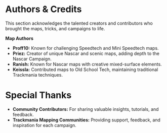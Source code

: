 # Authors & Credits #
This section acknowledges the talented creators and contributors who brought the maps, tricks, and campaigns to life.









**Map Authors**
* **Proff10:** Known for challenging Speedtech and Mini Speedtech maps.
* **Priez:** Creator of unique Nascar and scenic maps, adding depth to the Nascar Campaign.
* **Ranish:** Known for Nascar maps with creative mixed-surface elements.
* **Keissla:** Contributed maps to Old School Tech, maintaining traditional Trackmania techniques.


# Special Thanks #
* **Community Contributors:** For sharing valuable insights, tutorials, and feedback.
* **Trackmania Mapping Communities:** Providing support, feedback, and inspiration for each campaign.
